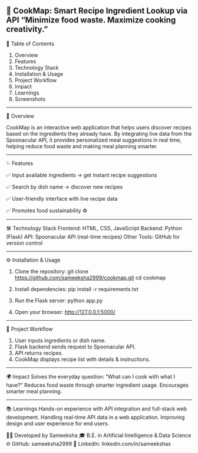 🍳 CookMap: Smart Recipe Ingredient Lookup via API
“Minimize food waste. Maximize cooking creativity.”
---

📖 Table of Contents
1. Overview
2. Features
3. Technology Stack
4. Installation & Usage
5. Project Workflow
6. Impact
7. Learnings
8. Screenshots
---
📝 Overview

CookMap is an interactive web application that helps users discover recipes based on the ingredients they already have.
By integrating live data from the Spoonacular API, it provides personalized meal suggestions in real time, helping reduce food waste and making meal planning smarter.

---
✨ Features

✅ Input available ingredients → get instant recipe suggestions

✅ Search by dish name → discover new recipes

✅ User-friendly interface with live recipe data

✅ Promotes food sustainability ♻

---

🛠 Technology Stack
Frontend: HTML, CSS, JavaScript
Backend: Python (Flask)
API: Spoonacular API (real-time recipes)
Other Tools: GitHub for version control

---
⚙ Installation & Usage

1. Clone the repository:
git clone https://github.com/sameeksha2999/cookmap.git
cd cookmap


2. Install dependencies:
pip install -r requirements.txt


3. Run the Flask server:
python app.py


4. Open your browser:
http://127.0.0.1:5000/


---

🔄 Project Workflow
1. User inputs ingredients or dish name.
2. Flask backend sends request to Spoonacular API.
3. API returns recipes.
4. CookMap displays recipe list with details & instructions.

---
🌍 Impact
Solves the everyday question: “What can I cook with what I have?”
Reduces food waste through smarter ingredient usage.
Encourages smarter meal planning.

---
📚 Learnings
Hands-on experience with API integration and full-stack web development.
Handling real-time API data in a web application.
Improving design and user experience for end users.



👩‍💻 Developed by Sameeksha
🎓 B.E. in Artificial Intelligence & Data Science
🌐 GitHub: sameeksha2999
🔗 LinkedIn: linkedin.com/in/sameekshas

